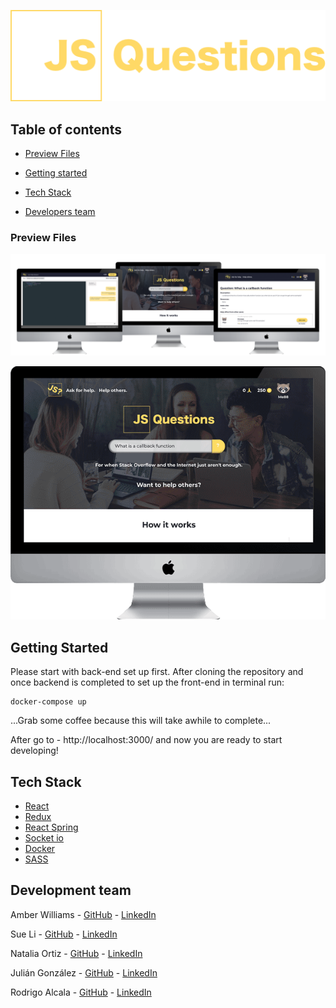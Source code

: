 ![hero-logo](./src/assets/hero-logo.png)

## 

## Table of contents

- [Preview Files](#Preview-Files)

- [Getting started](#getting-started)

- [Tech Stack](#tech-stack)

- [Developers team](#developers-team)

  

### Preview Files

![JSQuestionsPreview](./src/assets/JSQuestionsPreview.png)





![JSQuestionsPreview](./src/assets/JSQuestionsPreview.gif)





## Getting Started

Please start with back-end set up first. After cloning the repository and once backend is completed to set up the front-end in terminal run:

```
docker-compose up
```


...Grab some coffee because this will take awhile to complete...

After go to - http://localhost:3000/ and now you are ready to start developing!



## Tech Stack

- [React](https://reactjs.org/)
- [Redux](https://redux.js.org/)
- [React Spring](https://www.react-spring.io/)
- [Socket io](https://socket.io/)
- [Docker](https://www.docker.com/)
- [SASS](https://sass-lang.com/)



## Development team

Amber Williams - [GitHub](https://github.com/Amber-Williams) - [LinkedIn](https://www.linkedin.com/in/amber-williams-dev/)

Sue Li - [GitHub](https://github.com/zsli16) - [LinkedIn](https://www.linkedin.com/in/sueli88/)

Natalia Ortiz - [GitHub](https://github.com/nataliaero) - [LinkedIn](https://www.linkedin.com/in/natalia-ortiz-gomez/)

Julián González - [GitHub](https://github.com/1971S) - [LinkedIn](https://www.linkedin.com/in/jgpicatoste/)

Rodrigo Alcala - [GitHub]( https://github.com/rodalcala) - [LinkedIn](https://www.linkedin.com/in/rodrigoalcala/)
